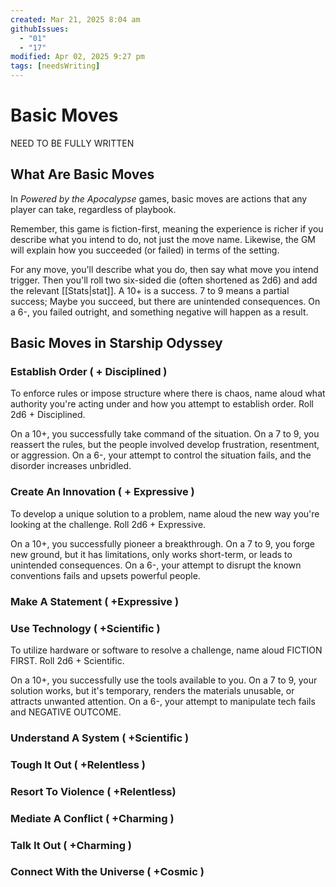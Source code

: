 ```yaml
---
created: Mar 21, 2025 8:04 am
githubIssues:
  - "01"
  - "17"
modified: Apr 02, 2025 9:27 pm
tags: [needsWriting]
---
```


# Basic Moves

NEED TO BE FULLY WRITTEN

## What Are Basic Moves

In *Powered by the Apocalypse* games, basic moves are actions that any player can take, regardless of playbook.

Remember, this game is fiction-first, meaning the experience is richer if you describe what you intend to do, not just the move name. Likewise, the GM will explain how you succeeded (or failed) in terms of the setting.

For any move, you'll describe what you do, then say what move you intend trigger. Then you'll roll two six-sided die (often shortened as 2d6) and add the relevant [[Stats|stat]]. A 10+ is a success. 7 to 9 means a partial success; Maybe you succeed, but there are unintended consequences. On a 6-, you failed outright, and something negative will happen as a result.

## Basic Moves in Starship Odyssey

### **Establish Order** ( + Disciplined )

To enforce rules or impose structure where there is chaos, name aloud what authority you're acting under and how you attempt to establish order. Roll 2d6 + Disciplined.

On a 10+, you successfully take command of the situation.
On a 7 to 9, you reassert the rules, but the people involved develop frustration, resentment, or aggression.
On a 6-, your attempt to control the situation fails, and the disorder increases unbridled.

### **Create An Innovation** ( + Expressive )

To develop a unique solution to a problem, name aloud the new way you're looking at the challenge. Roll 2d6 + Expressive.

On a 10+, you successfully pioneer a breakthrough.
On a 7 to 9, you forge new ground, but it has limitations, only works short-term, or leads to unintended consequences.
On a 6-, your attempt to disrupt the known conventions fails and upsets powerful people.

### **Make A Statement** ( +Expressive )

### **Use Technology** ( +Scientific )

To utilize hardware or software to resolve a challenge, name aloud FICTION FIRST. Roll 2d6 + Scientific.

On a 10+, you successfully use the tools available to you. 
On a 7 to 9, your solution works, but it's temporary, renders the materials unusable, or attracts unwanted attention.
On a 6-, your attempt to manipulate tech fails and NEGATIVE OUTCOME.

### **Understand A System** ( +Scientific )

### **Tough It Out** ( +Relentless )

### **Resort To Violence** ( +Relentless)

### **Mediate A Conflict** ( +Charming )

### **Talk It Out** ( +Charming )

### **Connect With the Universe** ( +Cosmic )